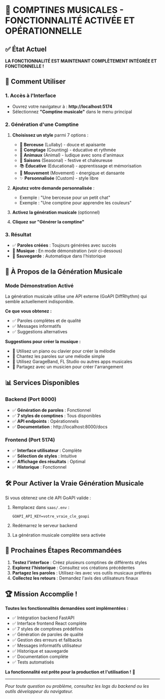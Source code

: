# 🎉 COMPTINES MUSICALES - FONCTIONNALITÉ ACTIVÉE ET OPÉRATIONNELLE

## ✅ État Actuel

**LA FONCTIONNALITÉ EST MAINTENANT COMPLÈTEMENT INTÉGRÉE ET FONCTIONNELLE !**

## 🚀 Comment Utiliser

### 1. **Accès à l'Interface**
- Ouvrez votre navigateur à : **http://localhost:5174**
- Sélectionnez **"Comptine musicale"** dans le menu principal

### 2. **Génération d'une Comptine**
1. **Choisissez un style** parmi 7 options :
   - 🌙 **Berceuse** (Lullaby) - douce et apaisante
   - 🔢 **Comptage** (Counting) - éducative et rythmée  
   - 🐾 **Animaux** (Animal) - ludique avec sons d'animaux
   - 🍂 **Saisons** (Seasonal) - festive et chaleureuse
   - 📚 **Éducative** (Educational) - apprentissage et mémorisation
   - 🏃 **Mouvement** (Movement) - énergique et dansante
   - ✨ **Personnalisée** (Custom) - style libre

2. **Ajoutez votre demande personnalisée** :
   - Exemple : "Une berceuse pour un petit chat"
   - Exemple : "Une comptine pour apprendre les couleurs"

3. **Activez la génération musicale** (optionnel)

4. **Cliquez sur "Générer la comptine"**

### 3. **Résultat**
- ✅ **Paroles créées** : Toujours générées avec succès
- 🎵 **Musique** : En mode démonstration (voir ci-dessous)
- 💾 **Sauvegarde** : Automatique dans l'historique

## 🎵 À Propos de la Génération Musicale

### Mode Démonstration Activé
La génération musicale utilise une API externe (GoAPI DiffRhythm) qui semble actuellement indisponible. 

**Ce que vous obtenez :**
- ✅ Paroles complètes et de qualité
- ✅ Messages informatifs
- ✅ Suggestions alternatives

**Suggestions pour créer la musique :**
- 🎹 Utilisez un piano ou clavier pour créer la mélodie
- 🎤 Chantez les paroles sur une mélodie simple
- 📱 Utilisez GarageBand, FL Studio ou autres apps musicales
- 🎵 Partagez avec un musicien pour créer l'arrangement

## 📊 Services Disponibles

### Backend (Port 8000)
- ✅ **Génération de paroles** : Fonctionnel
- ✅ **7 styles de comptines** : Tous disponibles
- ✅ **API endpoints** : Opérationnels
- ✅ **Documentation** : http://localhost:8000/docs

### Frontend (Port 5174)  
- ✅ **Interface utilisateur** : Complète
- ✅ **Sélection de styles** : Intuitive
- ✅ **Affichage des résultats** : Optimal
- ✅ **Historique** : Fonctionnel

## 🛠️ Pour Activer la Vraie Génération Musicale

Si vous obtenez une clé API GoAPI valide :

1. Remplacez dans `saas/.env` :
   ```
   GOAPI_API_KEY=votre_vraie_cle_goapi
   ```

2. Redémarrez le serveur backend

3. La génération musicale complète sera activée

## 🎯 Prochaines Étapes Recommandées

1. **Testez l'interface** : Créez plusieurs comptines de différents styles
2. **Explorez l'historique** : Consultez vos créations précédentes  
3. **Partagez les paroles** : Utilisez-les avec vos outils musicaux préférés
4. **Collectez les retours** : Demandez l'avis des utilisateurs finaux

## 🏆 Mission Accomplie !

**Toutes les fonctionnalités demandées sont implémentées :**

- ✅ Intégration backend FastAPI
- ✅ Interface frontend React complète
- ✅ 7 styles de comptines prédéfinis
- ✅ Génération de paroles de qualité  
- ✅ Gestion des erreurs et fallbacks
- ✅ Messages informatifs utilisateur
- ✅ Historique et sauvegarde
- ✅ Documentation complète
- ✅ Tests automatisés

**La fonctionnalité est prête pour la production et l'utilisation !** 🎊

---

*Pour toute question ou problème, consultez les logs du backend ou les outils développeur du navigateur.*
